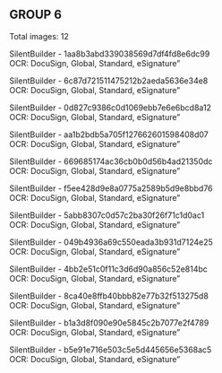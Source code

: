 ## GROUP 6
Total images: 12  

SilentBuilder - 1aa8b3abd339038569d7df4fd8e6dc99  
OCR: DocuSign, Global, Standard, eSignature”  

SilentBuilder - 6c87d721511475212b2aeda5636e34e8  
OCR: DocuSign, Global, Standard, eSignature”  

SilentBuilder - 0d827c9386c0d1069ebb7e6e6bcd8a12  
OCR: DocuSign, Global, Standard, eSignature”  

SilentBuilder - aa1b2bdb5a705f127662601598408d07  
OCR: DocuSign, Global, Standard, eSignature”  

SilentBuilder - 669685174ac36cb0b0d56b4ad21350dc  
OCR: DocuSign, Global, Standard, eSignature”  

SilentBuilder - f5ee428d9e8a0775a2589b5d9e8bbd76  
OCR: DocuSign, Global, Standard, eSignature”  

SilentBuilder - 5abb8307c0d57c2ba30f26f71c1d0ac1  
OCR: DocuSign, Global, Standard, eSignature”  

SilentBuilder - 049b4936a69c550eada3b931d7124e25  
OCR: DocuSign, Global, Standard, eSignature”  

SilentBuilder - 4bb2e51c0f11c3d6d90a856c52e814bc  
OCR: DocuSign, Global, Standard, eSignature”  

SilentBuilder - 8ca40e8ffb40bbb82e77b32f513275d8  
OCR: DocuSign, Global, Standard, eSignature”  

SilentBuilder - b1a3d8f090e90e5845c2b7077e2f4789  
OCR: DocuSign, Global, Standard, eSignature”  

SilentBuilder - b5e91e716e503c5e5d445656e5368ac5  
OCR: DocuSign, Global, Standard, eSignature”  

